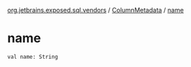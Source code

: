 [org.jetbrains.exposed.sql.vendors](../index.md) / [ColumnMetadata](index.md) / [name](.)

# name

`val name: String`